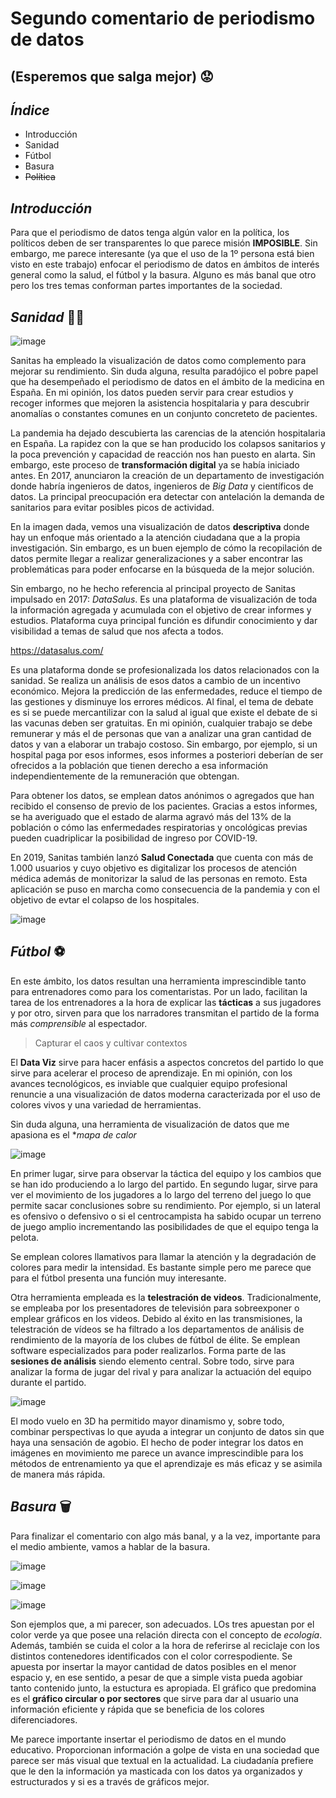 #  Segundo comentario  de periodismo de datos 
## (Esperemos que salga mejor) 😟

## *Índice*

- Introducción 
- Sanidad
- Fútbol 
- Basura
- <del> Política <del>

## *Introducción* 
  
Para que el periodismo de datos tenga algún valor en la política, los políticos deben de ser transparentes lo que parece misión **IMPOSIBLE**. Sin embargo, me parece interesante (ya que el uso de la 1º persona está bien visto en este trabajo) enfocar el periodismo de datos en ámbitos de interés general como la salud, el fútbol y la basura. Alguno es más banal que otro pero los tres temas conforman partes importantes de la sociedad. 
  
## *Sanidad* 👩‍⚕️
  
![image](https://user-images.githubusercontent.com/90409482/142465674-752a5d88-5d3c-493f-aadc-2fdb2372089f.png)

 Sanitas ha empleado la visualización de datos como complemento para mejorar su rendimiento. Sin duda alguna, resulta paradójico el pobre papel que ha desempeñado el periodismo de datos en el ámbito de la medicina en España. En mi opinión, los datos pueden servir para crear estudios y recoger informes que mejoren la asistencia hospitalaria y para descubrir anomalías o constantes comunes en un conjunto concreteto de pacientes. 
  
La pandemia ha dejado descubierta las carencias de la atención hospitalaria en España. La rapidez con la que se han producido los colapsos sanitarios y la poca prevención y capacidad de reacción nos han puesto en alarta. Sin embargo, este proceso de **transformación digital** ya se había iniciado antes. En 2017, anunciaron la creación de un departamento de investigación donde habría ingenieros de datos, ingenieros de *Big Data* y científicos de datos. La principal preocupación era detectar con antelación la demanda de sanitarios para evitar posibles picos de actividad. 
  
 En la imagen dada, vemos una visualización de datos **descriptiva** donde hay un enfoque más orientado a la atención ciudadana que a la propia investigación. Sin embargo, es un buen ejemplo de cómo la recopilación de datos permite llegar a realizar generalizaciones y a saber encontrar las problemáticas para poder enfocarse en la búsqueda de la mejor solución. 
  
Sin embargo, no he hecho referencia al principal proyecto de Sanitas impulsado en 2017: *DataSalus*. Es una plataforma de visualización de toda la información agregada y acumulada con el objetivo de crear informes y estudios. Plataforma cuya principal función es difundir conocimiento y dar visibilidad a temas de salud que nos afecta a todos. 
  
 https://datasalus.com/ 
  
 Es una plataforma donde se profesionalizada los datos relacionados con la sanidad. Se realiza un análisis de esos datos a cambio de un incentivo económico. Mejora la predicción de las enfermedades, reduce el tiempo de las gestiones y disminuye los errores médicos. Al final, el tema de debate es si se puede mercantilizar con la salud al igual que existe el debate de si las vacunas deben ser gratuitas. En mi opinión, cualquier trabajo se debe remunerar y más el de personas que van a analizar una gran cantidad de datos y van a elaborar un trabajo costoso. Sin embargo, por ejemplo, si un hospital paga por esos informes, esos informes a posteriori deberían de ser ofrecidos a la población que tienen derecho a esa información independientemente de la remuneración que obtengan. 
  
Para obtener los datos, se emplean datos anónimos o agregados que han recibido el consenso de previo de los pacientes. Gracias a estos informes, se ha averiguado que el estado de alarma agravó más del 13% de la población o cómo las enfermedades respiratorias y oncológicas previas pueden cuadriplicar la posibilidad de ingreso por COVID-19. 
  
En 2019, Sanitas también lanzó **Salud Conectada** que cuenta con más de 1.000 usuarios y cuyo objetivo es digitalizar los procesos de atención médica además de monitorizar la salud de las personas en remoto. Esta aplicación se puso en marcha como consecuencia de la pandemia y con el objetivo de evtar el colapso de los hospitales. 
 
![image](https://user-images.githubusercontent.com/90409482/142477717-be67f072-b63e-4a69-a115-4fa95a4fcf72.png)

## *Fútbol* ⚽

En este ámbito, los datos resultan una herramienta imprescindible tanto para entrenadores como para los comentaristas. Por un lado, facilitan la tarea de los entrenadores a la hora de explicar las **tácticas** a sus jugadores y por otro, sirven para que los narradores transmitan el partido de la forma más *comprensible* al espectador. 
  
> Capturar el caos y cultivar contextos

El **Data Viz** sirve para hacer enfásis a aspectos concretos del partido lo que sirve para acelerar el proceso de aprendizaje. En mi opinión, con los avances tecnológicos, es inviable que cualquier equipo profesional renuncie a una visualización de datos moderna caracterizada por el uso de colores vivos y una variedad de herramientas. 

Sin duda alguna, una herramienta de visualización de datos que me apasiona es el **mapa de calor* 

![image](https://user-images.githubusercontent.com/90409482/142479207-5df5f50f-420d-4072-9af4-9f9db2d33bd2.png)

En primer lugar, sirve para observar la táctica del equipo y los cambios que se han ido produciendo a lo largo del partido. En segundo lugar, sirve para ver el movimiento de los jugadores a lo largo del terreno del juego lo que permite sacar conclusiones sobre su rendimiento. Por ejemplo, si un lateral es ofensivo o defensivo o si el centrocampista ha sabido ocupar un terreno de juego amplio incrementando las posibilidades de que el equipo tenga la pelota. 
  
Se emplean colores llamativos para llamar la atención y la degradación de colores para medir la intensidad. Es bastante simple pero me parece que para el fútbol presenta una función muy interesante. 

Otra herramienta empleada es la **telestración de videos**. Tradicionalmente, se empleaba por los presentadores de televisión para sobreexponer o emplear gráficos en los videos. Debido al éxito en las transmisiones, la telestración de vídeos se ha filtrado a los departamentos de análisis de rendimiento de la mayoría de los clubes de fútbol de élite. Se emplean software especializados para poder realizarlos. Forma parte de las **sesiones de análisis** siendo elemento central. Sobre todo, sirve para analizar la forma de jugar del rival y para analizar la actuación del equipo durante el partido. 
 
![image](https://user-images.githubusercontent.com/90409482/142481337-ec21596c-d720-4e5a-a6f9-406097151ef3.png)

El modo vuelo en 3D ha permitido mayor dinamismo y, sobre todo, combinar perspectivas lo que ayuda a integrar un conjunto de datos sin que haya una sensación de agobio. El hecho de poder integrar los datos en imágenes en movimiento me parece un avance imprescindible para los métodos de entrenamiento ya que el aprendizaje es más eficaz y se asimila de manera más rápida.
  
## *Basura* 🗑️
  
  Para finalizar el comentario con algo más banal, y a la vez, importante para el medio ambiente, vamos a hablar de la basura. 
  
  ![image](https://user-images.githubusercontent.com/90409482/142506682-8806111f-c9e0-40a6-87ab-c886fa3673a5.png)
  
  ![image](https://user-images.githubusercontent.com/90409482/142506769-e4375bdf-cbd0-4764-b122-43cd4e61bfa1.png)
  
  ![image](https://user-images.githubusercontent.com/90409482/142507123-eebcb48a-b2f5-4a5c-83c7-15aefc5873c1.png)
  
Son ejemplos que, a mi parecer, son adecuados. LOs tres apuestan por el color verde ya que posee una relación directa con el concepto de *ecología*. Además, también se cuida el color a la hora de referirse al reciclaje con los distintos contenedores identificados con el color correspodiente. Se apuesta por insertar la mayor cantidad de datos posibles en el menor espacio y, en ese sentido, a pesar de que a simple vista pueda agobiar tanto contenido junto, la estuctura es apropiada. El gráfico que predomina es el **gráfico circular o por sectores** que sirve para dar al usuario una información  eficiente y rápida que se beneficia de los colores diferenciadores. 

Me parece importante insertar el periodismo de datos en el mundo educativo. Proporcionan información a golpe de vista en una sociedad que parece ser más visual que textual en la actualidad. La ciudadanía prefiere que le den la información ya masticada con los datos ya organizados y estructurados y si es a través de gráficos mejor.  

  
  
  

  
